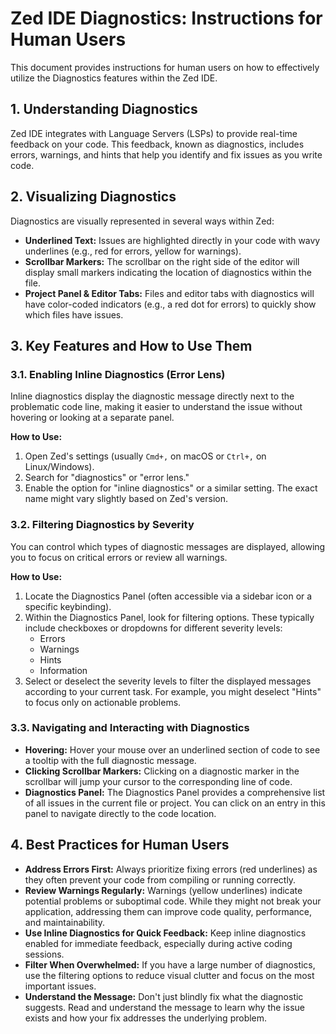 # Zed IDE Diagnostics: Instructions for Human Users

This document provides instructions for human users on how to effectively utilize the Diagnostics features within the Zed IDE.

## 1. Understanding Diagnostics

Zed IDE integrates with Language Servers (LSPs) to provide real-time feedback on your code. This feedback, known as diagnostics, includes errors, warnings, and hints that help you identify and fix issues as you write code.

## 2. Visualizing Diagnostics

Diagnostics are visually represented in several ways within Zed:

- **Underlined Text:** Issues are highlighted directly in your code with wavy underlines (e.g., red for errors, yellow for warnings).
- **Scrollbar Markers:** The scrollbar on the right side of the editor will display small markers indicating the location of diagnostics within the file.
- **Project Panel & Editor Tabs:** Files and editor tabs with diagnostics will have color-coded indicators (e.g., a red dot for errors) to quickly show which files have issues.

## 3. Key Features and How to Use Them

### 3.1. Enabling Inline Diagnostics (Error Lens)

Inline diagnostics display the diagnostic message directly next to the problematic code line, making it easier to understand the issue without hovering or looking at a separate panel.

**How to Use:**

1.  Open Zed's settings (usually `Cmd+,` on macOS or `Ctrl+,` on Linux/Windows).
2.  Search for "diagnostics" or "error lens."
3.  Enable the option for "inline diagnostics" or a similar setting. The exact name might vary slightly based on Zed's version.

### 3.2. Filtering Diagnostics by Severity

You can control which types of diagnostic messages are displayed, allowing you to focus on critical errors or review all warnings.

**How to Use:**

1.  Locate the Diagnostics Panel (often accessible via a sidebar icon or a specific keybinding).
2.  Within the Diagnostics Panel, look for filtering options. These typically include checkboxes or dropdowns for different severity levels:
    - Errors
    - Warnings
    - Hints
    - Information
3.  Select or deselect the severity levels to filter the displayed messages according to your current task. For example, you might deselect "Hints" to focus only on actionable problems.

### 3.3. Navigating and Interacting with Diagnostics

- **Hovering:** Hover your mouse over an underlined section of code to see a tooltip with the full diagnostic message.
- **Clicking Scrollbar Markers:** Clicking on a diagnostic marker in the scrollbar will jump your cursor to the corresponding line of code.
- **Diagnostics Panel:** The Diagnostics Panel provides a comprehensive list of all issues in the current file or project. You can click on an entry in this panel to navigate directly to the code location.

## 4. Best Practices for Human Users

- **Address Errors First:** Always prioritize fixing errors (red underlines) as they often prevent your code from compiling or running correctly.
- **Review Warnings Regularly:** Warnings (yellow underlines) indicate potential problems or suboptimal code. While they might not break your application, addressing them can improve code quality, performance, and maintainability.
- **Use Inline Diagnostics for Quick Feedback:** Keep inline diagnostics enabled for immediate feedback, especially during active coding sessions.
- **Filter When Overwhelmed:** If you have a large number of diagnostics, use the filtering options to reduce visual clutter and focus on the most important issues.
- **Understand the Message:** Don't just blindly fix what the diagnostic suggests. Read and understand the message to learn why the issue exists and how your fix addresses the underlying problem.
